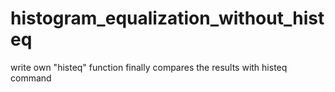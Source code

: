 # histogram_equalization_without_histeq
write own "histeq" function
finally compares the results with histeq command

